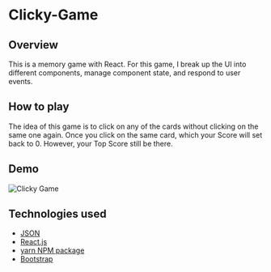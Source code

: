 # Clicky-Game

## Overview

This is a memory game with React.  For this game, I break up the UI into different components, manage component state, and respond to user events. 

## How to play
The idea of this game is to click on any of the cards without clicking on the same one again. Once you click on the same card, which your Score will set back to 0. However, your Top Score still be there.

## Demo

![Clicky Game](../public/click-game.gif)

## Technologies used 
- [JSON](https://www.json.org/)
- [React.js](https://reactjs.org/)
- [yarn NPM package](https://www.npmjs.com/package/yarn)
- [Bootstrap](https://getbootstrap.com/)
